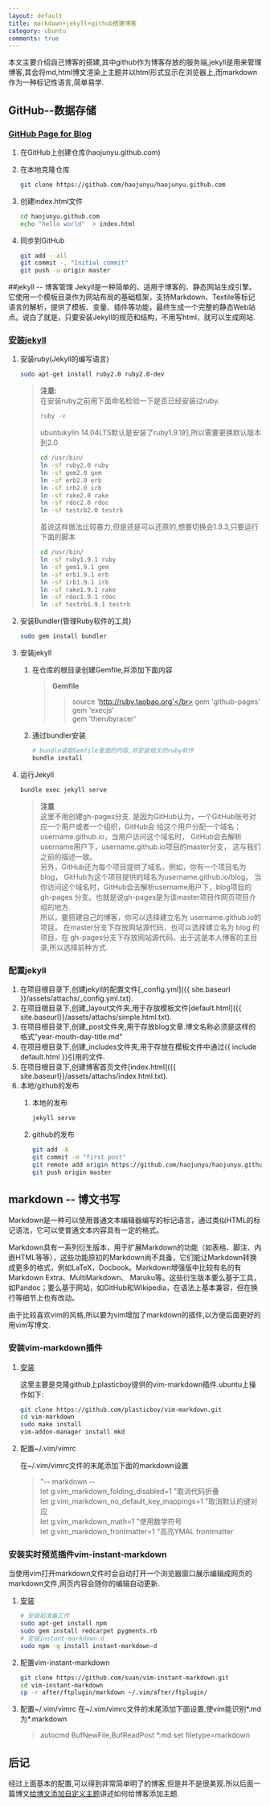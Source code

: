 ```yaml
---
layout: default
title: markdown+jekyll+github搭建博客
category: ubuntu
comments: true
---
```

本文主要介绍自己博客的搭建,其中github作为博客存放的服务端,jekyll是用来管理博客,其会将md,html博文渲染上主题并以html形式显示在浏览器上,而markdown作为一种标记性语言,简单易学.


## GitHub--数据存储

### [GitHub Page for Blog](https://pages.github.com/)

1.  在GitHub上创建仓库(haojunyu.github.com)
2.  在本地克隆仓库

	```bash	
	git clone https://github.com/haojunyu/haojunyu.github.com
	```
3. 创建index.html文件

	```bash 
	cd haojunyu.github.com
	echo "hello world"  > index.html
	```
4. 同步到GitHub

	```bash
	git add --all
	git commit -, "Initial commit"
	git push -u origin master
	```

##jekyll -- 博客管理
Jekyll是一种简单的、适用于博客的、静态网站生成引擎。它使用一个模板目录作为网站布局的基础框架，支持Markdown、Textile等标记语言的解析，提供了模板、变量、插件等功能，最终生成一个完整的静态Web站点。说白了就是，只要安装Jekyll的规范和结构，不用写html，就可以生成网站.

### [安装jekyll](https://help.github.com/articles/using-jekyll-with-pages/)
1.  安装ruby(Jekyll的编写语言)

	```bash
	sudo apt-get install ruby2.0 ruby2.0-dev
	```
	
	> **注意:**  
	> 在安装ruby之前用下面命名检验一下是否已经安装过ruby.  
	>
	> ```bash
	> ruby -v
	> ```
	> ubuntukylin 14.04LTS默认是安装了ruby1.9.1的,所以需要更换默认版本到2.0
	>
	> ```bash
	> cd /usr/bin/
	> ln -sf ruby2.0 ruby
	> ln -sf gem2.0 gem
	> ln -sf erb2.0 erb
	> ln -sf irb2.0 irb
	> ln -sf rake2.0 rake
	> ln -sf rdoc2.0 rdoc
	> ln -sf testrb2.0 testrb
	> ```
    > 虽说这样做法比较暴力,但是还是可以还原的,想要切换会1.9.3,只要运行下面的脚本
	>
    > ```bash
	> cd /usr/bin/
	> ln -sf ruby1.9.1 ruby
	> ln -sf gem1.9.1 gem
	> ln -sf erb1.9.1 erb
	> ln -sf irb1.9.1 irb
	> ln -sf rake1.9.1 rake
	> ln -sf rdoc1.9.1 rdoc
	> ln -sf testrb1.9.1 testrb
	> ```
2. 安装Bundler(管理Ruby软件的工具)

	```bash
	sudo gem install bundler
	```
3. 安装jekyll
	1. 在仓库的根目录创建Gemfile,并添加下面内容
		> **Gemfile**
		>> source 'http://ruby.taobao.org'</br>
		>> gem 'github-pages'</br>
		>> gem 'execjs'</br>
		>> gem 'therubyracer'

	2. 通过bundler安装
		
		```bash
		# bundle读取Gemfile里面的内容,并安装相关的ruby软件
		bundle install 
		```
4. 运行Jekyll
    
	```bash
	bundle exec jekyll serve
	```
	> **注意**  
	> 这里不用创建gh-pages分支. 是因为GitHub认为，一个GitHub账号对应一个用户或者一个组织，GitHub会 给这个用户分配一个域名：username.github.io，当用户访问这个域名时， GitHub会去解析username用户下，username.github.io项目的master分支， 这与我们之前的描述一致。  
	> 另外，GitHub还为每个项目提供了域名，例如，你有一个项目名为blog， GitHub为这个项目提供的域名为username.github.io/blog， 当你访问这个域名时，GitHub会去解析username用户下，blog项目的gh-pages 分支。也就是说gh-pages是为该master项目作网页项目介绍的地方.   
	> 所以，要搭建自己的博客，你可以选择建立名为 username.github.io的项目， 在master分支下存放网站源代码，也可以选择建立名为 blog 的项目，在 gh-pages分支下存放网站源代码。出于这是本人博客的主目录,所以选择前种方式.
	
### 配置jekyll
1.  在项目根目录下,创建jekyll的配置文件[_config.yml]({{ site.baseurl }}/assets/attachs/_config.yml.txt).
2.  在项目根目录下,创建_layout文件夹,用于存放模板文件[default.html]({{ site.baseurl}}/assets/attachs/simple.html.txt).
3.  在项目根目录下,创建_post文件夹,用于存放blog文章.博文名称必须是这样的格式"year-mouth-day-title.md"
4.  在项目根目录下,创建_includes文件夹,用于存放在模板文件中通过{{ include default.html }}引用的文件.
5.  在项目根目录下,创建博客首页文件[index.html]({{ site.baseurl}}/assets/attachs/index.html.txt).
6.  本地/github的发布
	1.	本地的发布

		```bash
		jekyll serve
		```
	2.  github的发布

		```bash
		git add -A
		git commit -m "first post"
		git remote add origin https://github.com/haojunyu/haojunyu.github.io.git
		git push origin master
		```

## markdown -- 博文书写
Markdown是一种可以使用普通文本编辑器编写的标记语言，通过类似HTML的标记语法，它可以使普通文本内容具有一定的格式。

Markdown具有一系列衍生版本，用于扩展Markdown的功能（如表格、脚注、内嵌HTML等等），这些功能原初的Markdown尚不具备，它们能让Markdown转换成更多的格式，例如LaTeX，Docbook。Markdown增强版中比较有名的有Markdown Extra、MultiMarkdown、 Maruku等。这些衍生版本要么基于工具，如Pandoc；要么基于网站，如GitHub和Wikipedia，在语法上基本兼容，但在换行等细节上也有改动。

由于比较喜欢vim的风格,所以要为vim增加了markdown的插件,以方便后面更好的用vim写博文.

### 安装vim-markdown插件
1.	[安装](https://github.com/plasticboy/vim-markdown)

	这里主要是克隆github上plasticboy提供的vim-markdown插件.ubuntu上操作如下:

	```bash
	git clone https://github.com/plasticboy/vim-markdown.git
	cd vim-markdown
	sudo make install
	vim-addon-manager install mkd
	```

2. 配置~/.vim/vimrc

	在~/.vim/vimrc文件的末尾添加下面的markdown设置
	> "-- markdown --  
	> let g:vim_markdown_folding_disabled=1	"取消代码折叠  
	> let g:vim_markdown_no_default_key_mappings=1	"取消默认的键对应  
	> let g:vim_markdown_math=1		"使用数学符号  
	> let g:vim_markdown_frontmatter=1	"高亮YMAL frontmatter

###	安装实时预览插件vim-instant-markdown
当使用vim打开markdown文件时会自动打开一个浏览器窗口展示编辑成网页的markdown文件,网页内容会随你的编辑自动更新. 

1. [安装](https://github.com/suan/vim-instant-markdown)

	```bash
	# 安装前准备工作
	sudo apt-get install npm
	sudo gem install redcarpet pygments.rb
	# 安装instant-markdown-d
	sudo npm -g install instant-markdown-d
	```
2. 配置vim-instant-markdown
	
	```bash
	git clone https://github.com/suan/vim-instant-markdown.git
	cd vim-instant-markdown
	cp -r after/ftplugin/markdown ~/.vim/after/ftplugin/
	```
3. 配置~/.vim/vimrc
	在~/.vim/vimrc文件的末尾添加下面设置,使vim能识别*.md为*.markdown
	>	autocmd BufNewFile,BufReadPost *.md set filetype=markdown

	
## 后记
经过上面基本的配置,可以得到非常简单明了的博客,但是并不是很美观.所以后面一篇博文[给博文添加自定义主题]()讲述如何给博客添加主题.
